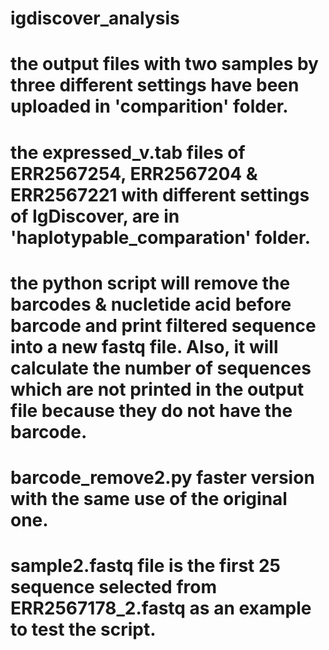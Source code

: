 # igdiscover_analysis
# the output files with two samples by three different settings have been uploaded in 'comparition' folder.
# the expressed_v.tab files of ERR2567254, ERR2567204 & ERR2567221 with different settings of IgDiscover, are in 'haplotypable_comparation' folder.
# the python script will remove the barcodes & nucletide acid before barcode and print filtered sequence into a new fastq file. Also, it will calculate the number of sequences which are not printed in the output file because they do not have the barcode.
# barcode_remove2.py faster version with the same use of the original one.
# sample2.fastq file is the first 25 sequence selected from ERR2567178_2.fastq as an example to test the script.
#
